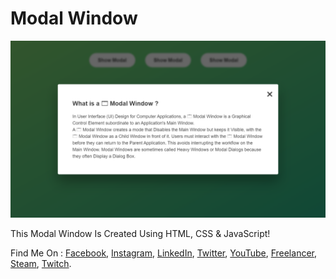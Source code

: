 # Modal Window

![Modal Window](./Preview.png)

This Modal Window Is Created Using HTML, CSS & JavaScript!

Find Me On :
[Facebook](https://www.facebook.com/NitinChakraborty2001/),
[Instagram](https://www.instagram.com/NitinChakraborty2001/),
[LinkedIn](https://www.linkedin.com/in/NitinChakraborty2001/),
[Twitter](https://www.twitter.com/NitinCB2001/),
[YouTube](http://www.youtube.com/c/NitinChakraborty2001/),
[Freelancer](https://www.freelancer.com/u/NitinCB2001/),
[Steam](https://steamcommunity.com/id/NitinChakraborty2001/),
[Twitch](https://www.twitch.tv/NitinChakraborty2001/).
